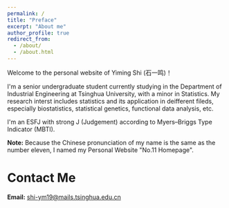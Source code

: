 ```yaml
---
permalink: /
title: "Preface"
excerpt: "About me"
author_profile: true
redirect_from: 
  - /about/
  - /about.html
---
```


Welcome to the personal website of Yiming Shi (石一鸣)！

I'm a senior undergraduate student currently studying in the Department of Industrial Engineering at Tsinghua University, with a minor in Statistics. My research interst includes statistics and its application in deifferent fileds, especially biostatistics, statistical genetics, functional data analysis, etc.

I'm an ESFJ with strong J (Judgement) according to Myers–Briggs Type Indicator (MBTI). 

**Note:** Because the Chinese pronunciation of my name is the same as the number eleven, I named my Personal Website "No.11 Homepage".

Contact Me
======
**Email:** shi-ym19@mails.tsinghua.edu.cn
